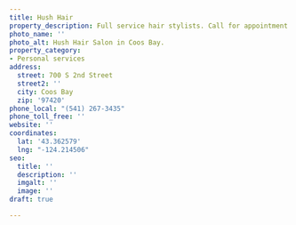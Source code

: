 ```yaml
---
title: Hush Hair
property_description: Full service hair stylists. Call for appointment.
photo_name: ''
photo_alt: Hush Hair Salon in Coos Bay.
property_category:
- Personal services
address:
  street: 700 S 2nd Street
  street2: ''
  city: Coos Bay
  zip: '97420'
phone_local: "(541) 267-3435"
phone_toll_free: ''
website: ''
coordinates:
  lat: '43.362579'
  lng: "-124.214506"
seo:
  title: ''
  description: ''
  imgalt: ''
  image: ''
draft: true

---
```

